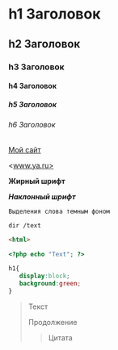 h1 Заголовок
=============
h2 Заголовок
-------------
### h3 Заголовок
#### h4 Заголовок
##### h5 Заголовок
###### h6 Заголовок

[Мой сайт](http://ya.ru)

<www.ya.ru>

**Жирный шрифт**

***Наклонный шрифт***

`Выделения слова темным фоном`

    dir /text

```html
<html>
```

```php
<?php echo "Text"; ?>
```

```css
h1{
   display:block;
   background:green;
}
```

>Текст
>
>Продолжение
>>Цитата
